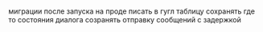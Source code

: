 #

миграции после запуска на проде
писать в гугл таблицу
сохранять где то состояния диалога
созранять отправку сообщений с задержкой
